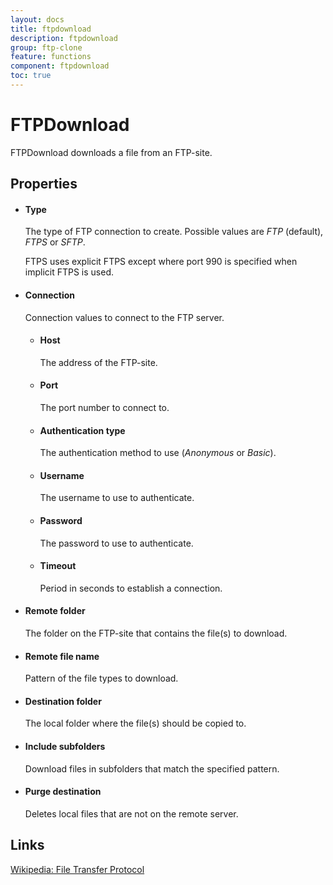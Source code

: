 ```yaml
---
layout: docs
title: ftpdownload
description: ftpdownload
group: ftp-clone
feature: functions
component: ftpdownload
toc: true
---
```

FTPDownload
===========

FTPDownload downloads a file from an FTP-site.

Properties
----------

-  #### Type

    The type of FTP connection to create.  Possible values are *FTP* (default), *FTPS* or *SFTP*.
    
    FTPS uses explicit FTPS except where port 990 is specified when implicit FTPS is used.
-  #### Connection
	Connection values to connect to the FTP server.

	-  #### Host
	
	    The address of the FTP-site.
	
	-  #### Port
	
	    The port number to connect to.
	
	-  #### Authentication type
	
	    The authentication method to use (*Anonymous* or *Basic*).
	
	-  #### Username
	
	    The username to use to authenticate.
	
	-  #### Password
	
	    The password to use to authenticate.

	-  #### Timeout

		Period in seconds to establish a connection.

-  #### Remote folder

    The folder on the FTP-site that contains the file(s) to download.

-  #### Remote file name

    Pattern of the file types to download.

-  #### Destination folder

    The local folder where the file(s) should be copied to.

-  #### Include subfolders

    Download files in subfolders that match the specified pattern.

-  #### Purge destination

    Deletes local files that are not on the remote server.        

Links
-----

[Wikipedia: File Transfer Protocol](http://en.wikipedia.org/wiki/File_Transfer_Protocol)
